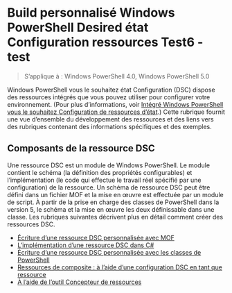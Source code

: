# Build personnalisé Windows PowerShell Desired état Configuration ressources Test6 - test

> S’applique à : Windows PowerShell 4.0, Windows PowerShell 5.0

Windows PowerShell vous le souhaitez état Configuration (DSC) dispose des ressources intégrés que vous pouvez utiliser pour configurer votre environnement. (Pour plus d’informations, voir [Intégré Windows PowerShell vous le souhaitez Configuration de ressources d’état](builtInResource.md).) Cette rubrique fournit une vue d’ensemble du développement des ressources et des liens vers des rubriques contenant des informations spécifiques et des exemples.

## Composants de la ressource DSC

Une ressource DSC est un module de Windows PowerShell. Le module contient le schéma (la définition des propriétés configurables) et l’implémentation (le code qui effectue le travail réel spécifié par une configuration) de la ressource. Un schéma de ressource DSC peut être défini dans un fichier MOF et la mise en œuvre est effectuée par un module de script. À partir de la prise en charge des classes de PowerShell dans la version 5, le schéma et la mise en œuvre les deux définissable dans une classe. Les rubriques suivantes décrivent plus en détail comment créer des ressources DSC.

* [Écriture d’une ressource DSC personnalisée avec MOF](authoringResourceMOF.md) 
* [L’implémentation d’une ressource DSC dans C#](authoringResourceMofCS.md) 
* [Écriture d’une ressource DSC personnalisée avec les classes de PowerShell](authoringResourceClass.md) 
* [Ressources de composite : à l’aide d’une configuration DSC en tant que ressource](authoringResourceComposite.md) 
* [À l’aide de l’outil Concepteur de ressources](authoringResourceMofDesigner.md) 
